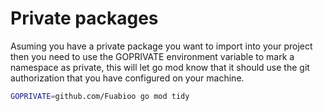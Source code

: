 # Private packages

Asuming you have a private package you want to import into your project then you
need to use the GOPRIVATE environment variable to mark a namespace as private,
this will let go mod know that it should use the git authorization that you have
configured on your machine.

```sh
GOPRIVATE=github.com/Fuabioo go mod tidy
```
